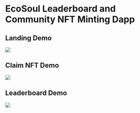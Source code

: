 # EcoSoul Leaderboard and Community NFT Minting Dapp

## Landing Demo

![](public/landing.gif)

## Claim NFT Demo

![](public/claim.gif)

## Leaderboard Demo

![](public/leaderboard.gif)
